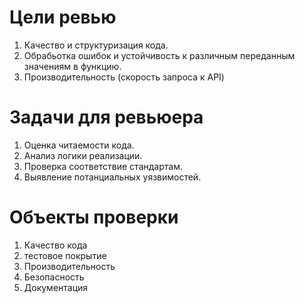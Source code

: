 # Цели ревью
1) Качество и структуризация кода.<br>
2) Обрабьотка ошибок и устойчивость к различным переданным значениям в функцию.<br>
3) Производительность (скорость запроса к API)<br>
# Задачи для ревьюера
1) Оценка читаемости кода.<br>
2) Анализ логики реализации.<br>
3) Проверка соответствие стандартам.<br>
4) Выявление потанциальных уязвимостей.<br>
# Объекты проверки
1) Качество кода<br>
2) тестовое покрытие<br>
3) Производительность<br>
4) Безопасность<br>
5) Документация<br>
